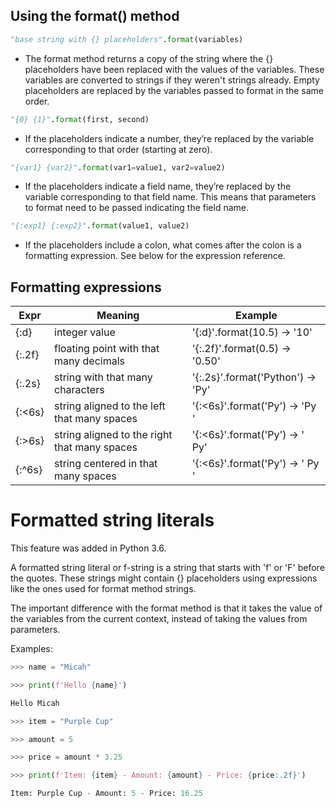 ## Using the format() method

```python
"base string with {} placeholders".format(variables)
```

- The format method returns a copy of the string where the {} placeholders have been replaced with the values of the variables. These variables are converted to strings if they weren't strings already. Empty placeholders are replaced by the variables passed to format in the same order.

```python
"{0} {1}".format(first, second)
```

- If the placeholders indicate a number, they’re replaced by the variable corresponding to that order (starting at zero).

```python
"{var1} {var2}".format(var1=value1, var2=value2)
```

- If the placeholders indicate a field name, they’re replaced by the variable corresponding to that field name. This means that parameters to format need to be passed indicating the field name.

```python
"{:exp1} {:exp2}".format(value1, value2)
```

- If the placeholders include a colon, what comes after the colon is a formatting expression. See below for the expression reference.

## Formatting expressions

| Expr	| Meaning	| Example |
|-------|---------|---------|
{:d}	| integer value	| '{:d}'.format(10.5) → '10'
{:.2f}	| floating point with that many decimals	| '{:.2f}'.format(0.5) → '0.50'
{:.2s}	| string with that many characters	| '{:.2s}'.format('Python') → 'Py'
{:<6s}	| string aligned to the left that many spaces	| '{:<6s}'.format('Py') → 'Py    '
{:>6s}	| string aligned to the right that many spaces	| '{:<6s}'.format('Py') → '    Py'
{:^6s}	| string centered in that many spaces	| '{:<6s}'.format('Py') → '  Py '

# Formatted string literals
This feature was added in Python 3.6.

A formatted string literal or f-string is a string that starts with 'f' or 'F' before the quotes. These strings might contain {} placeholders using expressions like the ones used for format method strings.

The important difference with the format method is that it takes the value of the variables from the current context, instead of taking the values from parameters.

Examples:

```python
>>> name = "Micah"

>>> print(f'Hello {name}')

Hello Micah

>>> item = "Purple Cup"

>>> amount = 5

>>> price = amount * 3.25

>>> print(f'Item: {item} - Amount: {amount} - Price: {price:.2f}')

Item: Purple Cup - Amount: 5 - Price: 16.25
```
